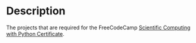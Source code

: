 # Description

The projects that are required for the FreeCodeCamp [Scientific Computing with Python Certificate](https://www.freecodecamp.org/learn/scientific-computing-with-python/).
